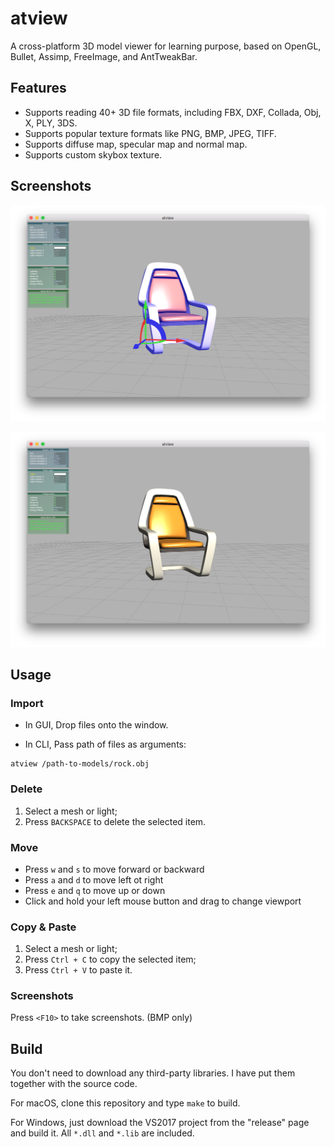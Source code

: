 # atview

A cross-platform 3D model viewer for learning purpose, based on OpenGL, Bullet, Assimp, FreeImage, and AntTweakBar.

## Features

* Supports reading 40+ 3D file formats, including FBX, DXF, Collada, Obj, X, PLY, 3DS.
* Supports popular texture formats like PNG, BMP, JPEG, TIFF.
* Supports diffuse map, specular map and normal map.
* Supports custom skybox texture.

## Screenshots

![](screenshots/screenshot0.png)

![](screenshots/screenshot1.png)

## Usage

### Import

* In GUI, Drop files onto the window.

* In CLI, Pass path of files as arguments:

```
atview /path-to-models/rock.obj
```

### Delete

1. Select a mesh or light;
2. Press `BACKSPACE` to delete the selected item.

### Move

* Press `w` and `s` to move forward or backward
* Press `a` and `d` to move left ot right
* Press `e` and `q` to move up or down
* Click and hold your left mouse button and drag to change viewport

### Copy & Paste

1. Select a mesh or light;
2. Press `Ctrl + C` to copy the selected item;
3. Press `Ctrl + V` to paste it.

### Screenshots

Press `<F10>` to take screenshots. (BMP only)

## Build

You don't need to download any third-party libraries. I have put them together with the source code.

For macOS, clone this repository and type `make` to build.

For Windows, just download the VS2017 project from the "release" page and build it. All `*.dll` and `*.lib` are included.
